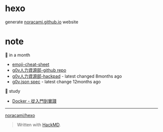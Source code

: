# hexo

generate [noracami.github.io](http://noracami.github.io) website

# note

:memo: in a month
- [emoji-cheat-sheet](http://www.emoji-cheat-sheet.com/)
- [g0v人力資源部-github repo](https://github.com/g0v/g0v-tour-guide)
- [g0v人力資源部-hackpad](https://g0v.hackpad.com/g0v--9IbgS6xfHZA) - latest changed 8months ago
- [g0v.json spec](https://g0v.hackpad.com/g0v.json-spec-c07sSfauWSc) - latest change 12months ago

:book: study
- [Docker - 從入門到實踐](http://philipzheng.gitbooks.io/docker_practice/content/)

---

[noracami/hexo](https://github.com/noracami/hexo)

> Written with [HackMD](http://hackmd.herokuapp.com/IwdgxgrALAnCMFoBmBDYYFWFADAmAJjgQgGwgEBMS1RARgMzBAA=).
